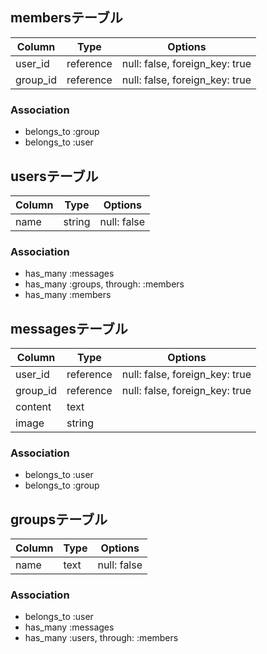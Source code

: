 ## membersテーブル
|Column|Type|Options|
|------|----|-------|
|user_id|reference|null: false, foreign_key: true|
|group_id|reference|null: false, foreign_key: true|

### Association
- belongs_to :group
- belongs_to :user

## usersテーブル
|Column|Type|Options|
|-----|-----|-----|
|name|string|null: false|

### Association
- has_many :messages
- has_many :groups, through: :members
- has_many :members

## messagesテーブル
|Column|Type|Options|
|-------|-----|------|
|user_id|reference|null: false,  foreign_key: true|
|group_id|reference|null: false, foreign_key: true|
|content|text|
|image|string|

### Association
- belongs_to :user
- belongs_to :group

## groupsテーブル
|Column|Type|Options|
|-------|-----|------|
|name|text|null: false|

### Association
- belongs_to :user
- has_many :messages
- has_many :users, through: :members

